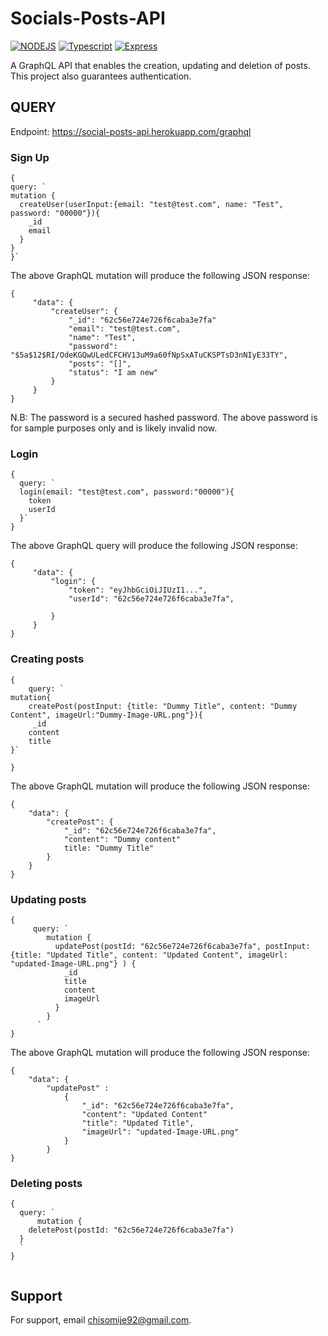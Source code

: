 
# Socials-Posts-API

[![NODEJS](https://img.shields.io/badge/Node-%20JS-blue)](https://nodejs.org/en/) [![Typescript](https://img.shields.io/badge/Typescript-%20JS-red)](https://www.typescriptlang.org/) [![Express](https://img.shields.io/badge/express-framework-orange)](https://expressjs.com/)



A GraphQL API that enables the creation, updating and deletion of posts. This project also guarantees authentication.


## QUERY

Endpoint: https://social-posts-api.herokuapp.com/graphql

### Sign Up

```
{
query: `
mutation {
  createUser(userInput:{email: "test@test.com", name: "Test", password: "00000"}){
    _id
    email
  }
}
}`
```

The above GraphQL mutation will produce the following JSON response:

```
{
     "data": {
         "createUser": {
             "_id": "62c56e724e726f6caba3e7fa"
             "email": "test@test.com",
             "name": "Test",
             "password": "$5a$12$RI/OdeKGQwULedCFCHV13uM9a60fNpSxATuCKSPTsD3nNIyE33TY",
             "posts": "[]",
             "status": "I am new"
         }
     }
}
```
N.B: The password is a secured hashed password. The above password is for sample purposes only and is likely invalid now.


### Login

```
{
  query: `
  login(email: "test@test.com", password:"00000"){
    token
    userId
  }`
}
```

The above GraphQL query will produce the following JSON response:

```
{
     "data": {
         "login": {
             "token": "eyJhbGciOiJIUzI1...",
             "userId": "62c56e724e726f6caba3e7fa",

         }
     }
}
```

### Creating posts

```
{
    query: `
mutation{
    createPost(postInput: {title: "Dummy Title", content: "Dummy Content", imageUrl:"Dummy-Image-URL.png"}){
     _id
    content
    title
}`
    
}
```
The above GraphQL mutation will produce the following JSON response:

```
{
    "data": {
        "createPost": {
            "_id": "62c56e724e726f6caba3e7fa",
            "content": "Dummy content"
            title: "Dummy Title"
        }
    }
}
```

### Updating posts

```
{
     query: `
        mutation {
          updatePost(postId: "62c56e724e726f6caba3e7fa", postInput: {title: "Updated Title", content: "Updated Content", imageUrl: "updated-Image-URL.png"} ) {
            _id
            title
            content
            imageUrl
          }
        }
      `
}
```

The above GraphQL mutation will produce the following JSON response:
```
{
    "data": {
        "updatePost" :
            {    
                "_id": "62c56e724e726f6caba3e7fa",
                "content": "Updated Content"
                "title": "Updated Title",
                "imageUrl": "updated-Image-URL.png"
            } 
        }
}
```

### Deleting posts

```
{
  query: `
      mutation {
    deletePost(postId: "62c56e724e726f6caba3e7fa")
  }
  `  
}
      
```
## Support

For support, email chisomije92@gmail.com.

